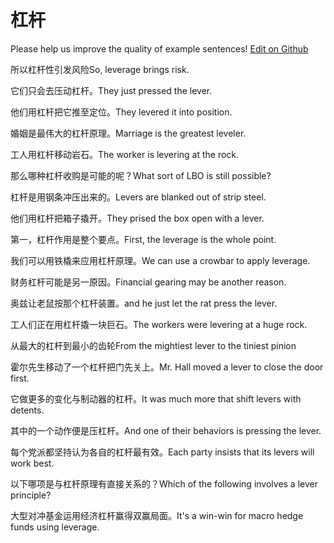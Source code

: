 # 杠杆

Please help us improve the quality of example sentences! [Edit on Github](https://github.com/jiyushe/jiyu-example-sentence-source/blob/main/chinese/ganggan.md)

<p><span class="chinese">所以杠杆性引发风险</span><span class="english">So, leverage brings risk.</span></p>

<p><span class="chinese">它们只会去压动杠杆。</span><span class="english">They just pressed the lever.</span></p>

<p><span class="chinese">他们用杠杆把它推至定位。</span><span class="english">They levered it into position.</span></p>

<p><span class="chinese">婚姻是最伟大的杠杆原理。</span><span class="english">Marriage is the greatest leveler.</span></p>

<p><span class="chinese">工人用杠杆移动岩石。</span><span class="english">The worker is levering at the rock.</span></p>

<p><span class="chinese">那么哪种杠杆收购是可能的呢？</span><span class="english">What sort of LBO is still possible?</span></p>

<p><span class="chinese">杠杆是用钢条冲压出来的。</span><span class="english">Levers are blanked out of strip steel.</span></p>

<p><span class="chinese">他们用杠杆把箱子撬开。</span><span class="english">They prised the box open with a lever.</span></p>

<p><span class="chinese">第一，杠杆作用是整个要点。</span><span class="english">First, the leverage is the whole point.</span></p>

<p><span class="chinese">我们可以用铁橇来应用杠杆原理。</span><span class="english">We can use a crowbar to apply leverage.</span></p>

<p><span class="chinese">财务杠杆可能是另一原因。</span><span class="english">Financial gearing may be another reason.</span></p>

<p><span class="chinese">奥兹让老鼠按那个杠杆装置。</span><span class="english">and he just let the rat press the lever.</span></p>

<p><span class="chinese">工人们正在用杠杆撬一块巨石。</span><span class="english">The workers were levering at a huge rock.</span></p>

<p><span class="chinese">从最大的杠杆到最小的齿轮</span><span class="english">From the mightiest lever to the tiniest pinion</span></p>

<p><span class="chinese">霍尔先生移动了一个杠杆把门先关上。</span><span class="english">Mr. Hall moved a lever to close the door first.</span></p>

<p><span class="chinese">它做更多的变化与制动器的杠杆。</span><span class="english">It was much more that shift levers with detents.</span></p>

<p><span class="chinese">其中的一个动作便是压杠杆。</span><span class="english">And one of their behaviors is pressing the lever.</span></p>

<p><span class="chinese">每个党派都坚持认为各自的杠杆最有效。</span><span class="english">Each party insists that its levers will work best.</span></p>

<p><span class="chinese">以下哪项是与杠杆原理有直接关系的？</span><span class="english">Which of the following involves a lever principle?</span></p>

<p><span class="chinese">大型对冲基金运用经济杠杆赢得双赢局面。</span><span class="english">It's a win-win for macro hedge funds using leverage.</span></p>

